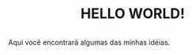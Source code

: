 
<div align= "center">
    <h1>HELLO WORLD!</h1>
    <img src="https://github.com/AlcidesFh/AlcidesFh/blob/a831592415973f820aa224cbccc020f5ca79de12/static/cartoon-477.gif" alt="">
    <p style="text-align: justify;">Aqui você encontrará algumas das minhas idéias.</p>
  </div>  
    
  
